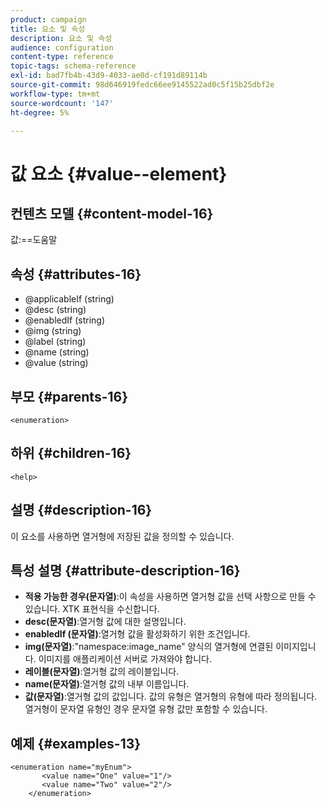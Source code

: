 ```yaml
---
product: campaign
title: 요소 및 속성
description: 요소 및 속성
audience: configuration
content-type: reference
topic-tags: schema-reference
exl-id: bad7fb4b-43d9-4033-ae0d-cf191d89114b
source-git-commit: 98d646919fedc66ee9145522ad0c5f15b25dbf2e
workflow-type: tm+mt
source-wordcount: '147'
ht-degree: 5%

---
```


# 값 요소 {#value--element}

## 컨텐츠 모델 {#content-model-16}

값:==도움말

## 속성 {#attributes-16}

* @applicableIf (string)
* @desc (string)
* @enabledIf (string)
* @img (string)
* @label (string)
* @name (string)
* @value (string)

## 부모 {#parents-16}

`<enumeration>`

## 하위 {#children-16}

`<help>`

## 설명 {#description-16}

이 요소를 사용하면 열거형에 저장된 값을 정의할 수 있습니다.

## 특성 설명 {#attribute-description-16}

* **적용 가능한 경우(문자열)**:이 속성을 사용하면 열거형 값을 선택 사항으로 만들 수 있습니다. XTK 표현식을 수신합니다.
* **desc(문자열)**:열거형 값에 대한 설명입니다.
* **enabledIf (문자열)**:열거형 값을 활성화하기 위한 조건입니다.
* **img(문자열)**:&quot;namespace:image_name&quot; 양식의 열거형에 연결된 이미지입니다. 이미지를 애플리케이션 서버로 가져와야 합니다.
* **레이블(문자열)**:열거형 값의 레이블입니다.
* **name(문자열)**:열거형 값의 내부 이름입니다.
* **값(문자열)**:열거형 값의 값입니다. 값의 유형은 열거형의 유형에 따라 정의됩니다. 열거형이 문자열 유형인 경우 문자열 유형 값만 포함할 수 있습니다.

## 예제 {#examples-13}

```
<enumeration name="myEnum">
       <value name="One" value="1"/>
       <value name="Two" value="2"/>
    </enumeration>
```
